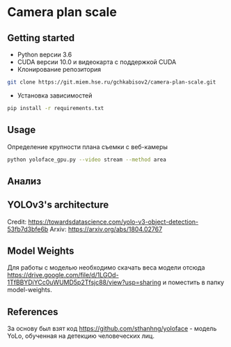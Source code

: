 # Camera plan scale


## Getting started

- Python версии 3.6
- CUDA версии 10.0 и видеокарта с поддержкой CUDA
- Клонирование репозитория
```bash
git clone https://git.miem.hse.ru/gchkabisov2/camera-plan-scale.git
```
- Установка зависимостей
```bash
pip install -r requirements.txt
```
## Usage

Определение крупности плана съемки с веб-камеры
```bash
python yoloface_gpu.py --video stream --method area
```
## Анализ

## YOLOv3's architecture

Credit: https://towardsdatascience.com/yolo-v3-object-detection-53fb7d3bfe6b
Arxiv: https://arxiv.org/abs/1804.02767

## Model Weights
Для работы с моделью необходимо скачать веса модели отсюда https://drive.google.com/file/d/1LGOd-1TfBBYDiYCc0uWUMD5p2Tfsjc88/view?usp=sharing и поместить в папку model-weights.

## References
За основу был взят код https://github.com/sthanhng/yoloface - модель YoLo, обученная на детекцию человеческих лиц.
